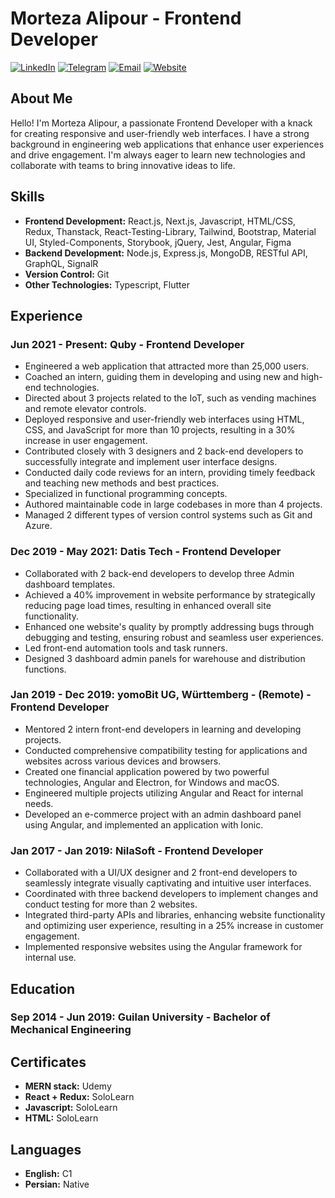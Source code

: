 # Morteza Alipour - Frontend Developer

[![LinkedIn](https://img.shields.io/badge/LinkedIn-blue.svg)](https://www.linkedin.com/in/mortezaalipour/)
[![Telegram](https://img.shields.io/badge/Telegram-blue.svg)](https://t.me/moor_za)
[![Email](https://img.shields.io/badge/Email-red.svg)](mailto:mortezaalipour1777@gmail.com)
[![Website](https://img.shields.io/badge/Website-yellow.svg)](https://mortezaalipour.ir)


## About Me

Hello! I'm Morteza Alipour, a passionate Frontend Developer with a knack for creating responsive and user-friendly web interfaces. I have a strong background in engineering web applications that enhance user experiences and drive engagement. I'm always eager to learn new technologies and collaborate with teams to bring innovative ideas to life.

## Skills

- **Frontend Development:** React.js, Next.js, Javascript, HTML/CSS, Redux, Thanstack, React-Testing-Library, Tailwind, Bootstrap, Material UI, Styled-Components, Storybook, jQuery, Jest, Angular, Figma
- **Backend Development:** Node.js, Express.js, MongoDB, RESTful API, GraphQL, SignalR
- **Version Control:** Git
- **Other Technologies:** Typescript, Flutter

## Experience

### Jun 2021 - Present: Quby - Frontend Developer
- Engineered a web application that attracted more than 25,000 users.
- Coached an intern, guiding them in developing and using new and high-end technologies.
- Directed about 3 projects related to the IoT, such as vending machines and remote elevator controls.
- Deployed responsive and user-friendly web interfaces using HTML, CSS, and JavaScript for more than 10 projects, resulting in a 30% increase in user engagement.
- Contributed closely with 3 designers and 2 back-end developers to successfully integrate and implement user interface designs.
- Conducted daily code reviews for an intern, providing timely feedback and teaching new methods and best practices.
- Specialized in functional programming concepts.
- Authored maintainable code in large codebases in more than 4 projects.
- Managed 2 different types of version control systems such as Git and Azure.

### Dec 2019 - May 2021: Datis Tech - Frontend Developer
- Collaborated with 2 back-end developers to develop three Admin dashboard templates.
- Achieved a 40% improvement in website performance by strategically reducing page load times, resulting in enhanced overall site functionality.
- Enhanced one website's quality by promptly addressing bugs through debugging and testing, ensuring robust and seamless user experiences.
- Led front-end automation tools and task runners.
- Designed 3 dashboard admin panels for warehouse and distribution functions.

### Jan 2019 - Dec 2019: yomoBit UG, Württemberg - (Remote) - Frontend Developer
- Mentored 2 intern front-end developers in learning and developing projects.
- Conducted comprehensive compatibility testing for applications and websites across various devices and browsers.
- Created one financial application powered by two powerful technologies, Angular and Electron, for Windows and macOS.
- Engineered multiple projects utilizing Angular and React for internal needs.
- Developed an e-commerce project with an admin dashboard panel using Angular, and implemented an application with Ionic.

### Jan 2017 - Jan 2019: NilaSoft - Frontend Developer
- Collaborated with a UI/UX designer and 2 front-end developers to seamlessly integrate visually captivating and intuitive user interfaces.
- Coordinated with three backend developers to implement changes and conduct testing for more than 2 websites.
- Integrated third-party APIs and libraries, enhancing website functionality and optimizing user experience, resulting in a 25% increase in customer engagement.
- Implemented responsive websites using the Angular framework for internal use.

## Education

### Sep 2014 - Jun 2019: Guilan University - Bachelor of Mechanical Engineering

## Certificates

- **MERN stack:** Udemy
- **React + Redux:** SoloLearn
- **Javascript:** SoloLearn
- **HTML:** SoloLearn

## Languages

- **English:** C1
- **Persian:** Native
